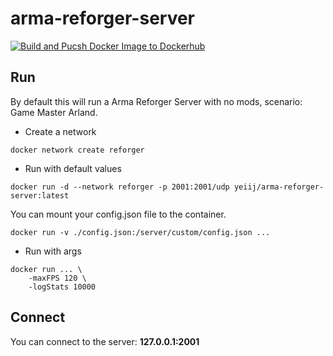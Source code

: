 # arma-reforger-server

[![Build and Pucsh Docker Image to Dockerhub](https://github.com/yeiij/arma-reforger-server/actions/workflows/push-image.yml/badge.svg)](https://github.com/yeiij/arma-reforger-server/actions/workflows/push-image.yml)

## Run
By default this will run a Arma Reforger Server with no mods, scenario: Game Master Arland.
- Create a network
```commandline
docker network create reforger
```
- Run with default values
```commandline
docker run -d --network reforger -p 2001:2001/udp yeiij/arma-reforger-server:latest
```
You can mount your config.json file to the container.
```commandline
docker run -v ./config.json:/server/custom/config.json ... 
```

- Run with args
```commandline
docker run ... \
    -maxFPS 120 \
    -logStats 10000
```

## Connect
You can connect to the server: **127.0.0.1:2001**